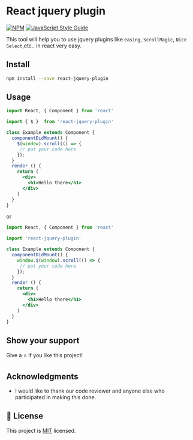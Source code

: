 # React jquery plugin
[![NPM](https://img.shields.io/npm/v/react-jquery-plugin.svg)](https://www.npmjs.com/package/prestein-dante) [![JavaScript Style Guide](https://img.shields.io/badge/code_style-standard-brightgreen.svg)](https://standardjs.com)

This tool will help you to use jquery plugins like `easing`, `ScrollMagic`, `Nice Select`,etc.. in react very easy. 

## Install

```bash
npm install --save react-jquery-plugin
```
## Usage

```jsx
import React, { Component } from 'react'

import { $ }  from 'react-jquery-plugin'

class Example extends Component {
  componentDidMount() {
    $(window).scroll(() => {
     // put your code here
    });
  }
  render () {
    return (
      <div>
        <h1>Hello there</h1>
      </div>
    )
  }
}
```

or 

```jsx
import React, { Component } from 'react'

import 'react-jquery-plugin'

class Example extends Component {
  componentDidMount() {
    window.$(window).scroll(() => {
     // put your code here
    });
  }
  render () {
    return (
      <div>
        <h1>Hello there</h1>
      </div>
    )
  }
}
```

## Show your support

Give a ⭐️ if you like this project!

## Acknowledgments

- I would like to thank our code reviewer and anyone else who participated in making this done.

## 📝 License

This project is [MIT](https://github.com/rukundoeric/covid19_updates_info_scraper/blob/scraper/LICENSE) licensed.